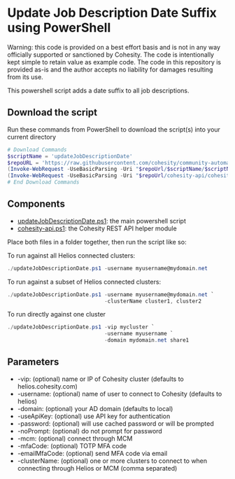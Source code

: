 # Update Job Description Date Suffix using PowerShell

Warning: this code is provided on a best effort basis and is not in any way officially supported or sanctioned by Cohesity. The code is intentionally kept simple to retain value as example code. The code in this repository is provided as-is and the author accepts no liability for damages resulting from its use.

This powershell script adds a date suffix to all job descriptions.

## Download the script

Run these commands from PowerShell to download the script(s) into your current directory

```powershell
# Download Commands
$scriptName = 'updateJobDescriptionDate'
$repoURL = 'https://raw.githubusercontent.com/cohesity/community-automation-samples/main/powershell'
(Invoke-WebRequest -UseBasicParsing -Uri "$repoUrl/$scriptName/$scriptName.ps1").content | Out-File "$scriptName.ps1"; (Get-Content "$scriptName.ps1") | Set-Content "$scriptName.ps1"
(Invoke-WebRequest -UseBasicParsing -Uri "$repoUrl/cohesity-api/cohesity-api.ps1").content | Out-File cohesity-api.ps1; (Get-Content cohesity-api.ps1) | Set-Content cohesity-api.ps1
# End Download Commands
```

## Components

* [updateJobDescriptionDate.ps1](https://raw.githubusercontent.com/cohesity/community-automation-samples/main/powershell/updateJobDescriptionDate/updateJobDescriptionDate.ps1): the main powershell script
* [cohesity-api.ps1](https://raw.githubusercontent.com/cohesity/community-automation-samples/main/powershell/cohesity-api/cohesity-api.ps1): the Cohesity REST API helper module

Place both files in a folder together, then run the script like so:

To run against all Helios connected clusters:

```powershell
./updateJobDescriptionDate.ps1 -username myusername@mydomain.net
```

To run against a subset of Helios connected clusters:

```powershell
./updateJobDescriptionDate.ps1 -username myusername@mydomain.net `
                               -clusterName cluster1, cluster2
```

To run directly against one cluster

```powershell
./updateJobDescriptionDate.ps1 -vip mycluster `
                               -username myusername `
                               -domain mydomain.net share1
```

## Parameters

* -vip: (optional) name or IP of Cohesity cluster (defaults to helios.cohesity.com)
* -username: (optional) name of user to connect to Cohesity (defaults to helios)
* -domain: (optional) your AD domain (defaults to local)
* -useApiKey: (optional) use API key for authentication
* -password: (optional) will use cached password or will be prompted
* -noPrompt: (optional) do not prompt for password
* -mcm: (optional) connect through MCM
* -mfaCode: (optional) TOTP MFA code
* -emailMfaCode: (optional) send MFA code via email
* -clusterName: (optional) one or more clusters to connect to when connecting through Helios or MCM (comma separated)
